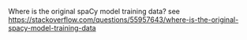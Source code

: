 Where is the original spaCy model training data?
see https://stackoverflow.com/questions/55957643/where-is-the-original-spacy-model-training-data
